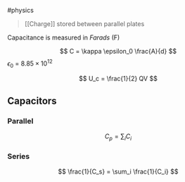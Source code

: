 #physics 

> [[Charge]] stored between parallel plates

Capacitance is measured in *Farads* (F)

$$ C = \kappa \epsilon_0 \frac{A}{d} $$
$\epsilon_0$ = $8.85 \times 10^{12}$

$$ U_c = \frac{1}{2} QV $$

## Capacitors

### Parallel
$$ C_p = \sum_i C_i $$

### Series
$$ \frac{1}{C_s} = \sum_i \frac{1}{C_i} $$